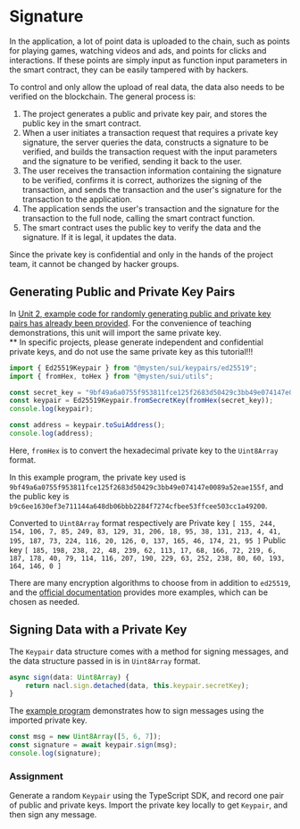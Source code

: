 # Signature
In the application, a lot of point data is uploaded to the chain, such as points for playing games, watching videos and ads, and points for clicks and interactions. If these points are simply input as function input parameters in the smart contract, they can be easily tampered with by hackers.

To control and only allow the upload of real data, the data also needs to be verified on the blockchain. The general process is:
1. The project generates a public and private key pair, and stores the public key in the smart contract.
2. When a user initiates a transaction request that requires a private key signature, the server queries the data, constructs a signature to be verified, and builds the transaction request with the input parameters and the signature to be verified, sending it back to the user.
3. The user receives the transaction information containing the signature to be verified, confirms it is correct, authorizes the signing of the transaction, and sends the transaction and the user's signature for the transaction to the application.
4. The application sends the user's transaction and the signature for the transaction to the full node, calling the smart contract function.
5. The smart contract uses the public key to verify the data and the signature. If it is legal, it updates the data.

Since the private key is confidential and only in the hands of the project team, it cannot be changed by hacker groups.

## Generating Public and Private Key Pairs

In [Unit 2, example code for randomly generating public and private key pairs has already been provided](../../unit-2/example_projects/generate.ts). For the convenience of teaching demonstrations, this unit will import the same private key.  
** In specific projects, please generate independent and confidential private keys, and do not use the same private key as this tutorial!!!

```typescript
import { Ed25519Keypair } from "@mysten/sui/keypairs/ed25519";
import { fromHex, toHex } from "@mysten/sui/utils";

const secret_key = "9bf49a6a0755f953811fce125f2683d50429c3bb49e074147e0089a52eae155f"
const keypair = Ed25519Keypair.fromSecretKey(fromHex(secret_key));
console.log(keypair);

const address = keypair.toSuiAddress();
console.log(address);
```
Here, `fromHex` is to convert the hexadecimal private key to the `Uint8Array` format.

In this example program, the private key used is `9bf49a6a0755f953811fce125f2683d50429c3bb49e074147e0089a52eae155f`, and the public key is `b9c6ee1630ef3e711144a648db06bbb2284f7274cfbee53ffcee503cc1a49200`.

Converted to `Uint8Array` format respectively are
Private key `[ 155, 244, 154, 106, 7, 85, 249, 83, 129, 31, 206, 18, 95, 38, 131, 213, 4, 41, 195, 187, 73, 224, 116, 20, 126, 0, 137, 165, 46, 174, 21, 95 ]`
Public key `[ 185, 198, 238, 22, 48, 239, 62, 113, 17, 68, 166, 72, 219, 6, 187, 178, 40, 79, 114, 116, 207, 190, 229, 63, 252, 238, 80, 60, 193, 164, 146, 0 ]`

There are many encryption algorithms to choose from in addition to `ed25519`, and the [official documentation](https://docs.sui.io/guides/developer/cryptography/signing) provides more examples, which can be chosen as needed.

## Signing Data with a Private Key

The `Keypair` data structure comes with a method for signing messages, and the data structure passed in is in `Uint8Array` format.

```TypeScript
async sign(data: Uint8Array) {
	return nacl.sign.detached(data, this.keypair.secretKey);
}
```

The [example program](../example_projects/crypto/sign.ts) demonstrates how to sign messages using the imported private key.
```TypeScript
const msg = new Uint8Array([5, 6, 7]);
const signature = await keypair.sign(msg);
console.log(signature);
```

### Assignment

Generate a random `Keypair` using the TypeScript SDK, and record one pair of public and private keys. Import the private key locally to get `Keypair`, and then sign any message.
